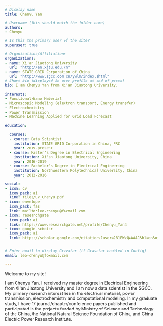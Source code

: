 ```yaml
---
# Display name
title: Chenyu Yan

# Username (this should match the folder name)
authors:
- Chenyu

# Is this the primary user of the site?
superuser: true

# Organizations/Affiliations
organizations:
- name: Xi'an Jiaotong University
  url: "http://en.xjtu.edu.cn"
- name: STATE GRID Corporation of China
  url: "http://www.sgcc.com.cn/ywlm/index.shtml"
# Short bio (displayed in user profile at end of posts)
bio: I am Chenyu Yan from Xi'an Jiaotong University. 

interests:
- Functional/Nano Material
- Microscopic Modeling (electron transport, Energy transfer)
- Electrochemistry
- Power Transmission
- Machine Learning Applied for Grid Load Forecast

education:
  
  courses:
  - course: Data Scientist
    institution: STATE GRID Corporation in China, PRC
    year: 2019-present
  - course: Master's Degree in Electrical Engineering
    institution: Xi'an Jiaotong University, China
    year: 2016-2019
  - course: Bachelor's Degree in Electrical Engineering
    institution: Northwestern Polytechnical University, China
    year: 2012-2016

social:
- icon: cv
  icon_pack: ai
  link: files/CV_Chenyu.pdf
- icon: envelope
  icon_pack: fas
  link: mailto:leo-chenyu@foxmail.com
- icon: researchgate
  icon_pack: ai
  link: https://www.researchgate.net/profile/Chenyu_Yan4
- icon: google-scholar
  icon_pack: ai
  link: https://scholar.google.com/citations?user=281EWzQAAAAJ&hl=en&oi=ao


# Enter email to display Gravatar (if Gravatar enabled in Config)
email: leo-chenyu@foxmail.com

---
```


Welcome to my site! 

I am Chenyu Yan.  I received my master degree in Electrical Engineering from Xi'an Jiaotong University and I am now a data scientist in the SGCC. My primary research interest lies in the electrical material, power transmission, electrochemistry and computational modeling. In my graduate study, I have 17 journal/chapter/conference papers published and participated in the projects funded by Ministry of Science and Technology of the China, the National Natural Science Foundation of China, and China Electric Power Research Institute.


